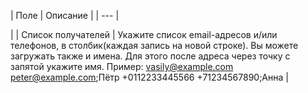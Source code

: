 | Поле | Описание |
| --- |

|
| Список получателей | Укажите список email-адресов и/или телефонов, в столбик(каждая запись на новой строке). Вы можете загружать также и имена. Для этого после адреса через точку с запятой укажите имя.  Пример:  vasily@example.com  peter@example.com;Пётр  +0112233445566  +71234567890;Анна |

<!--
<h4>Кнопки управления

| Кнопка | Описание |
| --- |

|
| Сохранить | Сохраняет адреса. |
| Отмена |